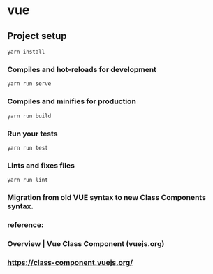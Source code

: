 # vue

## Project setup
```
yarn install
```

### Compiles and hot-reloads for development
```
yarn run serve
```

### Compiles and minifies for production
```
yarn run build
```

### Run your tests
```
yarn run test
```

### Lints and fixes files
```
yarn run lint
```

### Migration from old VUE syntax to new Class Components syntax.
### reference:
### Overview | Vue Class Component (vuejs.org)
### https://class-component.vuejs.org/